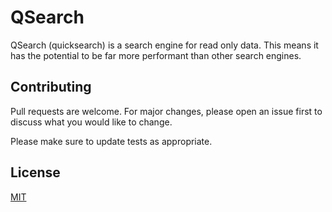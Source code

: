 # QSearch

QSearch (quicksearch) is a search engine for read only data. This means it has the potential to be far more performant than other search engines. 


## Contributing
Pull requests are welcome. For major changes, please open an issue first to discuss what you would like to change.

Please make sure to update tests as appropriate.

## License
[MIT](https://choosealicense.com/licenses/mit/)